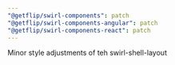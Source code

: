 ```yaml
---
"@getflip/swirl-components": patch
"@getflip/swirl-components-angular": patch
"@getflip/swirl-components-react": patch
---
```


Minor style adjustments of teh swirl-shell-layout
